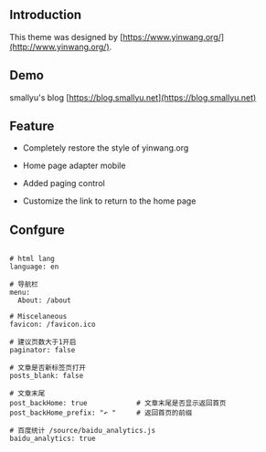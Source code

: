 ## Introduction

This theme was designed by [https://www.yinwang.org/](http://www.yinwang.org/).

## Demo

smallyu's blog [https://blog.smallyu.net](https://blog.smallyu.net)

## Feature

- Completely restore the style of yinwang.org

- Home page adapter mobile

- Added paging control

- Customize the link to return to the home page

## Confgure

```

# html lang
language: en

# 导航栏
menu:
  About: /about

# Miscelaneous
favicon: /favicon.ico

# 建议页数大于1开启
paginator: false

# 文章是否新标签页打开
posts_blank: false

# 文章末尾
post_backHome: true            # 文章末尾是否显示返回首页
post_backHome_prefix: "↶ "     # 返回首页的前缀

# 百度统计 /source/baidu_analytics.js
baidu_analytics: true

```
